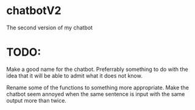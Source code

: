 # chatbotV2
The second version of my chatbot
# TODO:
Make a good name for the chatbot. Preferrably something to do with the idea that it will be able to admit what it does not know.

Rename some of the functions to something more appropriate.
Make the chatbot seem annoyed when the same sentence is input with the same output more than twice.